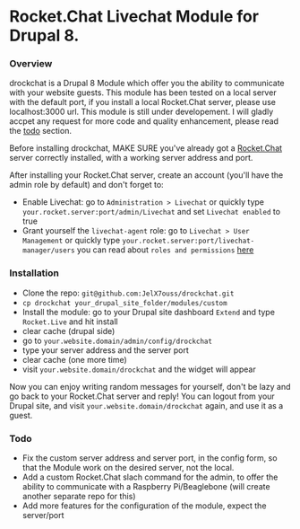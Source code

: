 # Rocket.Chat Livechat Module for Drupal 8.



### Overview

drockchat is a Drupal 8 Module which offer you the ability to communicate with your website guests. This module has been tested on a local server with the default port, if you install a local Rocket.Chat server, please use localhost:3000 url.
This module is still under developement. I will gladly accpet any request for more code and quality enhancement, please read the [todo](https://github.com/JelX7ouss/drockchat#todo) section.

Before installing drockchat, MAKE SURE you've already got a [Rocket.Chat](https://github.com/RocketChat/Rocket.Chat) server correctly installed, with a working server address and port.

After installing your Rocket.Chat server, create an account (you'll have the admin role by default) and don't forget to:
- Enable Livechat: go to `Administration > Livechat` or quickly type `your.rocket.server:port/admin/Livechat` and set `Livechat enabled` to true
- Grant yourself the `livechat-agent` role: go to `Livechat > User Management` or quickly type `your.rocket.server:port/livechat-manager/users` you can read about `roles and permissions` [here](https://github.com/RocketChat/Rocket.Chat/wiki/Roles-and-Permissions)

### Installation

- Clone the repo: `git@github.com:JelX7ouss/drockchat.git`
- `cp drockchat your_drupal_site_folder/modules/custom`
- Install the module: go to your Drupal site dashboard `Extend` and type `Rocket.Live` and hit install
- clear cache (drupal side)
- go to `your.website.domain/admin/config/drockchat`
- type your server address and the server port
- clear cache (one more time)
- visit `your.website.domain/drockchat` and the widget will appear

Now you can enjoy writing random messages for yourself, don't be lazy and go back to your Rocket.Chat server and reply!
You can logout from your Drupal site, and visit `your.website.domain/drockchat` again, and use it as a guest.


### Todo

- Fix the custom server address and server port, in the config form, so that the Module work on the desired server, not the local.
- Add a custom Rocket.Chat slach command for the admin, to offer the ability to communicate with a Raspberry Pi/Beaglebone (will create another separate repo for this)
- Add more features for the configuration of the module, expect the server/port
